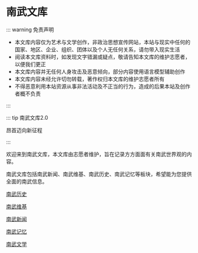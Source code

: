 # 南武文库

::: warning 免责声明

* 本文库内容仅为艺术与文学创作，非政治思想宣传网站，本站与现实中任何的国家、地区、企业、组织、团体以及个人无任何关系，请勿带入现实生活
* 阅读本文库资料时，如发现文字错漏或疑点，敬请告知本文库的维护志愿者，以便我们更正
* 本文库内容并无任何人身攻击及恶意倾向，部分内容使用语言模型辅助创作
* 本文库内容未经允许切勿转载，著作权归本文库的维护志愿者所有
* 不得恶意利用本站资源从事非法活动及不正当的行为，造成的后果本站及创作者概不负责

:::

::: tip 南武文库2.0

昂首迈向新征程

:::

欢迎来到南武文库，本文库由志愿者维护，旨在记录方方面面有关南武世界观的内容。

南武文库包括南武新闻、南武维基、南武历史、南武记忆等板块，希望能为您提供全面的南武信息。

[南武历史](./history/)

[南武维基](./wiki/)

[南武新闻](./news/)

[南武记忆](./memory/)

[南武文学](./novels/)